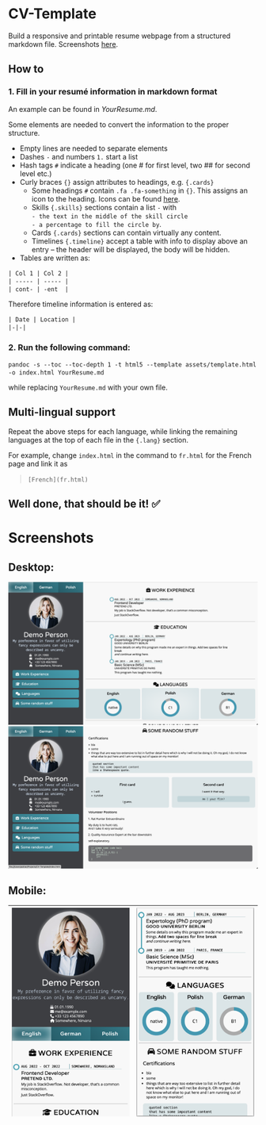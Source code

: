 # CV-Template
Build a responsive and printable resume webpage from a structured markdown file. Screenshots [here](#screenshots).

## How to

### 1. Fill in your resumé information in markdown format

An example can be found in _YourResume.md_.

Some elements are needed to convert the information to the proper structure. 

- Empty lines are needed to separate elements
- Dashes `-` and numbers `1.` start a list
- Hash tags `#` indicate a heading (one # for first level, two ## for second level etc.)
- Curly braces `{}` assign attributes to headings, e.g. `{.cards}`
  - Some headings `#` contain `.fa .fa-something` in `{}`. This assigns an icon to the heading. Icons can be found [here](https://fontawesome.com/search).
  - Skills `{.skills}` sections contain a list `-` with  
    `- the text in the middle of the skill circle`  
    `- a percentage to fill the circle by`.
  - Cards `{.cards}` sections can contain virtually any content.
  - Timelines `{.timeline}` accept a table with info to display above an entry – the header will be displayed, the body will be hidden.
- Tables are written as:

```
| Col 1 | Col 2 |
| ----- | ----- |
| cont- | -ent  |
```

Therefore timeline information is entered as:

```
| Date | Location |
|-|-|
```

### 2. Run the following command:
```
pandoc -s --toc --toc-depth 1 -t html5 --template assets/template.html -o index.html YourResume.md
```
while replacing `YourResume.md` with your own file.

## Multi-lingual support
Repeat the above steps for each language, while linking the remaining languages at the top of each file in the `{.lang}` section.

For example, change `index.html` in the command to `fr.html` for the French page and link it as  

> `[French](fr.html)`

## Well done, that should be it! ✅

# Screenshots

## Desktop: 

![Screenshot - Desktop 1](pics/screenshots/desktop-1.png)
![Screenshot - Desktop 2](pics/screenshots/desktop-2.png)

## Mobile:


|![Screenshot - Mobile 1](pics/screenshots/mobile-1.png)|![Screenshot - Mobile 2](pics/screenshots/mobile-2.png)|
|-|-|


